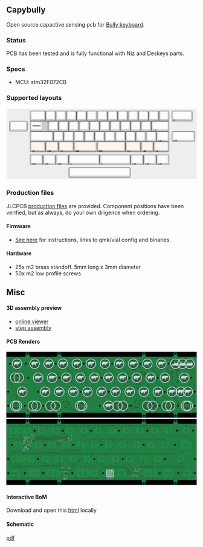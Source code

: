 Capybully
---

Open source capactive sensing pcb for [Bully keyboard](https://mkh.works/#bully).

### Status
PCB has been tested and is fully functional with Niz and Deskeys parts.

### Specs
- MCU: stm32F072CB

### Supported layouts
![](./documentation/layout.png)

### Production files
JLCPCB [production files](pcb_production) are provided. Component positions have been verified, but as always, do your own diligence when ordering.

#### Firmware
- [See here](./firmware) for instructions, links to qmk/vial config and binaries.

#### Hardware
- 25x m2 brass standoff. 5mm long x 3mm diameter
- 50x m2 low profile screws

## Misc
#### 3D assembly preview
* [online viewer](https://3dviewer.net/#model=https://github.com/sporkus/capybully_keyboard/blob/dev/documentation/capybully-3D.step)
* [step assembly](./documentation/capybully-3D.step)

#### PCB Renders
![](./documentation/capybully-top.jpg)
![](./documentation/capybully-bottom.jpg)


#### Interactive BoM
Download and open this [html](./documentation/capybully-ibom.html) locally

#### Schematic
[pdf](./documentation/capybully-schematic.pdf)
